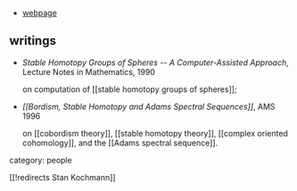 

* [webpage](http://www1.math.yorku.ca/new/node/55)

## writings

*  _Stable Homotopy Groups of Spheres -- A Computer-Assisted Approach_, Lecture Notes in Mathematics, 1990

   on computation of [[stable homotopy groups of spheres]];

 
* _[[Bordism, Stable Homotopy and Adams Spectral Sequences]]_, AMS 1996

  on [[cobordism theory]], [[stable homotopy theory]], [[complex oriented cohomology]], and the [[Adams spectral sequence]].

category: people

[[!redirects Stan Kochmann]]